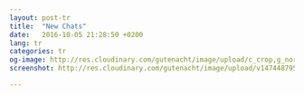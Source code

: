 ```yaml
---
layout: post-tr
title:  "New Chats"
date:   2016-10-05 21:28:50 +0200
lang: tr
categories: tr
og-image: http://res.cloudinary.com/gutenacht/image/upload/c_crop,g_north,h_335,q_100,w_640,x_0,y_0/v1474487956/tr/screenshots/07.jpg
screenshot: http://res.cloudinary.com/gutenacht/image/upload/v1474487956/tr/screenshots/07.jpg

---
```

